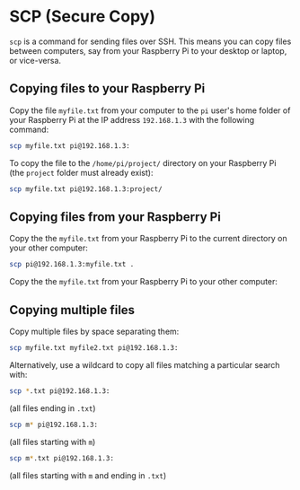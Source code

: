 # SCP (Secure Copy)

`scp` is a command for sending files over SSH. This means you can copy files between computers, say from your Raspberry Pi to your desktop or laptop, or vice-versa.

## Copying files to your Raspberry Pi

Copy the file `myfile.txt` from your computer to the `pi` user's home folder of your Raspberry Pi at the IP address `192.168.1.3` with the following command:

```bash
scp myfile.txt pi@192.168.1.3:
```

To copy the file to the `/home/pi/project/` directory on your Raspberry Pi (the `project` folder must already exist):

```bash
scp myfile.txt pi@192.168.1.3:project/
```

## Copying files from your Raspberry Pi

Copy the the `myfile.txt` from your Raspberry Pi to the current directory on your other computer:

```bash
scp pi@192.168.1.3:myfile.txt .
```

Copy the the `myfile.txt` from your Raspberry Pi to your other computer:

## Copying multiple files

Copy multiple files by space separating them:

```bash
scp myfile.txt myfile2.txt pi@192.168.1.3:
```

Alternatively, use a wildcard to copy all files matching a particular search with:

```bash
scp *.txt pi@192.168.1.3:
```

(all files ending in `.txt`)

```bash
scp m* pi@192.168.1.3:
```

(all files starting with `m`)

```bash
scp m*.txt pi@192.168.1.3:
```

(all files starting with `m` and ending in `.txt`)
